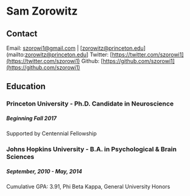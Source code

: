 # Sam Zorowitz

## Contact
Email: [szorowi1@gmail.com](mailto:szorowi1@gmail.com) | [zorowitz@princeton.edu](mailto:zorowitz@princeton.edu]
Twitter: [https://twitter.com/szorowi1](https://twitter.com/szorowi1)
Github: [https://github.com/szorowi1](https://github.com/szorowi1)

## Education
### Princeton University - Ph.D. Candidate in Neuroscience
##### Beginning Fall 2017
Supported by Centennial Fellowship

### Johns Hopkins University - B.A. in Psychological & Brain Sciences
##### September, 2010 - May, 2014
Cumulative GPA: 3.91, Phi Beta Kappa, General University Honors
